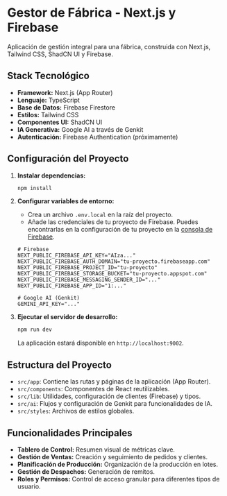 # Gestor de Fábrica - Next.js y Firebase

Aplicación de gestión integral para una fábrica, construida con Next.js, Tailwind CSS, ShadCN UI y Firebase.

## Stack Tecnológico

- **Framework:** Next.js (App Router)
- **Lenguaje:** TypeScript
- **Base de Datos:** Firebase Firestore
- **Estilos:** Tailwind CSS
- **Componentes UI:** ShadCN UI
- **IA Generativa:** Google AI a través de Genkit
- **Autenticación:** Firebase Authentication (próximamente)

## Configuración del Proyecto

1.  **Instalar dependencias:**
    ```bash
    npm install
    ```

2.  **Configurar variables de entorno:**
    -   Crea un archivo `.env.local` en la raíz del proyecto.
    -   Añade las credenciales de tu proyecto de Firebase. Puedes encontrarlas en la configuración de tu proyecto en la [consola de Firebase](https://console.firebase.google.com/).

    ```env
    # Firebase
    NEXT_PUBLIC_FIREBASE_API_KEY="AIza..."
    NEXT_PUBLIC_FIREBASE_AUTH_DOMAIN="tu-proyecto.firebaseapp.com"
    NEXT_PUBLIC_FIREBASE_PROJECT_ID="tu-proyecto"
    NEXT_PUBLIC_FIREBASE_STORAGE_BUCKET="tu-proyecto.appspot.com"
    NEXT_PUBLIC_FIREBASE_MESSAGING_SENDER_ID="..."
    NEXT_PUBLIC_FIREBASE_APP_ID="1:..."

    # Google AI (Genkit)
    GEMINI_API_KEY="..."
    ```

3.  **Ejecutar el servidor de desarrollo:**
    ```bash
    npm run dev
    ```
    La aplicación estará disponible en `http://localhost:9002`.

## Estructura del Proyecto

-   `src/app`: Contiene las rutas y páginas de la aplicación (App Router).
-   `src/components`: Componentes de React reutilizables.
-   `src/lib`: Utilidades, configuración de clientes (Firebase) y tipos.
-   `src/ai`: Flujos y configuración de Genkit para funcionalidades de IA.
-   `src/styles`: Archivos de estilos globales.

## Funcionalidades Principales

-   **Tablero de Control:** Resumen visual de métricas clave.
-   **Gestión de Ventas:** Creación y seguimiento de pedidos y clientes.
-   **Planificación de Producción:** Organización de la producción en lotes.
-   **Gestión de Despachos:** Generación de remitos.
-   **Roles y Permisos:** Control de acceso granular para diferentes tipos de usuario.
